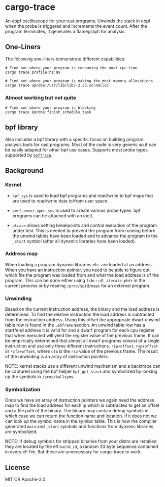 # cargo-trace
An ebpf oscilloscope for your rust programs. Unwinds the stack in ebpf when the probe is
triggered and increments the event count. After the program terminates, it generates a
flamegraph for analysis.

## One-Liners

The following one-liners demonstrate different capabilities:

```
# Find out where your program is consuming the most cpu time
cargo trace profile:hz:99
```

```
# Find out where your program is making the most memory allocations
cargo trace uprobe:/usr/lib/libc-2.33.so:malloc
```

### Almost working but not quite

```
# Find out where your program is blocking
cargo trace kprobe:finish_schedule_task
```

## bpf library
Also includes a bpf library with a specific focus on building program analysis tools for rust
programs. Most of the code is very generic so it can be easily adapted for other bpf use
cases. Supports most probe types supported by [`bpftrace`](https://github.com/iovisor/bpftrace).

## Background

### Kernel

- `bpf_sys` is used to load bpf programs and read/write to bpf maps that are used to read/write
data to/from user space.

- `perf_event_open_sys` is used to create various probe types. bpf programs can be attached with
an ioctl.

- `ptrace` allows setting breakpoints and control execution of the program under test. This is
needed to prevent the program from running before the unwind tables have been loaded and to
advance the program to the `_start` symbol (after all dynamic libraries have been loaded).

### Address map

When loading a program dynamic libraries etc. are loaded at an address. When you have an instruction
pointer, you need to be able to figure out which file the program was loaded from and what the
load address is of the program. This can be done either using `libc::dl_iterate_phdr` in the current
process or by reading `/proc/$pid/maps` for an external program.

### Unwinding

Based on the current instruction address, the binary and the load address is determined. To find
the relative instruction the load address is subtracted from the instruction address. Using this
offset the appropriate dwarf unwind table row is found in the `.ehframe` section. An unwind table
row has a start/end address it is valid for and a dwarf program for each cpu register that when
executed will yield the register value of the previous frame. It can be empirically determined that
almost all dwarf programs consist of a single instruction and use only three different instructions.
`rip+offset`, `rsp+offset` or `*cfa+offset`, where `cfa` is the `rsp` value of the previous frame. The
result of the unwinding is an array of instruction pointers.

NOTE: kernel stacks use a different unwind mechanism and a backtrace can be captured using the
bpf helper `bpf_get_stack` and symbolized by looking up the symbols in `/proc/kallsyms`.

### Symbolization

Once we have an array of instruction pointers we again need the address map to find the load
address for each ip which is subtracted to get an offset and a file path of the binary. The binary
may contain debug symbols in which case we can return the function name and location. If it does
not we can look up the symbol name in the symbol table. This is how the compiler generated `main`
and `_start` symbols and functions from dynamic libraries are symbolized.

NOTE: If debug symbols for stripped binaries from your distro are installed they are located by the
elf `build_id`, a random 20 byte sequence contained in every elf file. But these are unnecessary for
cargo-trace to work.

## License
MIT OR Apache-2.0
